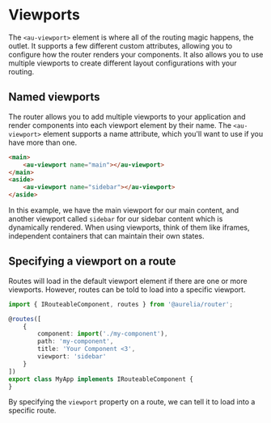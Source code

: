 # Viewports

The `<au-viewport>` element is where all of the routing magic happens, the outlet. It supports a few different custom attributes, allowing you to configure how the router renders your components. It also allows you to use multiple viewports to create different layout configurations with your routing.

## Named viewports

The router allows you to add multiple viewports to your application and render components into each viewport element by their name. The `<au-viewport>` element supports a name attribute, which you'll want to use if you have more than one.

```html
<main>
    <au-viewport name="main"></au-viewport>
</main>
<aside>
    <au-viewport name="sidebar"></au-viewport>
</aside>
```

In this example, we have the main viewport for our main content, and another viewport called `sidebar` for our sidebar content which is dynamically rendered. When using viewports, think of them like iframes, independent containers that can maintain their own states.

## Specifying a viewport on a route

Routes will load in the default viewport element if there are one or more viewports. However, routes can be told to load into a specific viewport.

```typescript
import { IRouteableComponent, routes } from '@aurelia/router';

@routes([
    {
        component: import('./my-component'),
        path: 'my-component',
        title: 'Your Component <3',
        viewport: 'sidebar'
    }
])
export class MyApp implements IRouteableComponent {
}
```

By specifying the `viewport` property on a route, we can tell it to load into a specific route.
